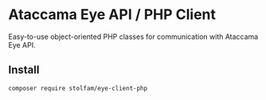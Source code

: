 # Ataccama Eye API / PHP Client
Easy-to-use object-oriented PHP classes for communication with Ataccama Eye API.
## Install
```
composer require stolfam/eye-client-php
```